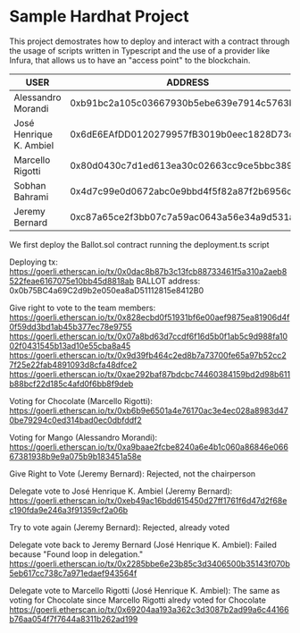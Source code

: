 # Sample Hardhat Project

This project demostrates how to deploy and interact with a contract through the usage of scripts
written in Typescript and the use of a provider like Infura, that allows us to have an "access point"
to the blockchain.

| USER                    | ADDRESS                                       |
|-------------------------|-----------------------------------------------|
| Alessandro Morandi      | 0xb91bc2a105c03667930b5ebe639e7914c5763bdb    |
| José Henrique K. Ambiel | 0x6dE6EAfDD0120279957fB3019b0eec1828D73cDa    |
| Marcello Rigotti        | 0x80d0430c7d1ed613ea30c02663cc9ce5bbc389a8    |
| Sobhan Bahrami          | 0x4d7c99e0d0672abc0e9bbd4f5f82a87f2b6956da    |
| Jeremy Bernard          | 0xc87a65ce2f3bb07c7a59ac0643a56e34a9d531a7    |

We first deploy the Ballot.sol contract running the deployment.ts script

Deploying tx: https://goerli.etherscan.io/tx/0x0dac8b87b3c13fcb88733461f5a310a2aeb8522feae6167075e10bb45d8818ab
BALLOT address: 0x0b75BC4a69C2d9b2e050ea8aD51112815e8412B0

Give right to vote to the team members:
https://goerli.etherscan.io/tx/0x828ecbd0f51931bf6e00aef9875ea81906d4f0f59dd3bd1ab45b377ec78e9755
https://goerli.etherscan.io/tx/0x07a8bd63d7ccdf6f16d5b0f1ab5c9d988fa1002f0431545b13ad10e55cba8a45
https://goerli.etherscan.io/tx/0x9d39fb464c2ed8b7a73700fe65a97b52cc27f25e22fab4891093d8cfa48dfce2
https://goerli.etherscan.io/tx/0xae292baf87bdcbc74460384159bd2d98b611b88bcf22d185c4afd0f6bb8f9deb

Voting for Chocolate (Marcello Rigotti):
https://goerli.etherscan.io/tx/0xb6b9e6501a4e76170ac3e4ec028a8983d470be79294c0ed314bad0ec0dbfddf2

Voting for Mango (Alessandro Morandi):
https://goerli.etherscan.io/tx/0xa9baae2fcbe8240a6e4b1c060a86846e06667381938b9e9a075b9b183451a58e

Give Right to Vote (Jeremy Bernard):
Rejected, not the chairperson

Delegate vote to José Henrique K. Ambiel (Jeremy Bernard):
https://goerli.etherscan.io/tx/0xeb49ac16bdd615450d27ff1761f6d47d2f68ec190fda9e246a3f91359cf2a06b

Try to vote again (Jeremy Bernard):
Rejected, already voted

Delegate vote back to Jeremy Bernard (José Henrique K. Ambiel):
Failed because "Found loop in delegation."
https://goerli.etherscan.io/tx/0x2285bbe6e23b85c3d3406500b35143f070b5eb617cc738c7a971edaef943564f

Delegate vote to Marcello Rigotti (José Henrique K. Ambiel):
The same as voting for Chocolate since Marcello Rigotti alredy voted for Chocolate
https://goerli.etherscan.io/tx/0x69204aa193a362c3d3087b2ad99a6c44166b76aa054f7f7644a8311b262ad199

